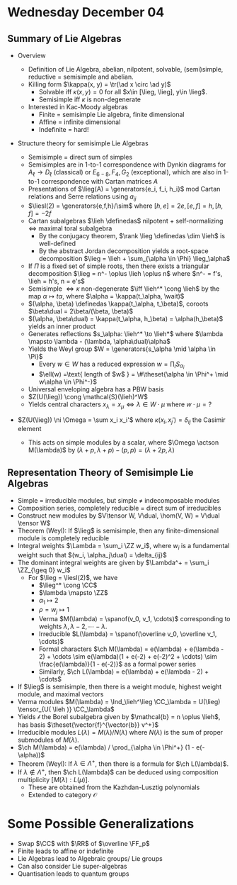 # Wednesday December 04

## Summary of Lie Algebras

- Overview
    - Definition of Lie Algebra, abelian, nilpotent, solvable, (semi)simple, reductive = semisimple and abelian.
  - Killing form $\kappa(x, y) = \tr(\ad x \circ \ad y)$
    - Solvable iff $\kappa(x, y) = 0$ for all $x\in [\lieg, \lieg], y\in \lieg$.
    - Semisimple iff $\kappa$ is non-degenerate
  - Interested in Kac-Moody algebras
    - Finite = semisimple Lie algebra, finite dimensional
    - Affine = infinite dimensional
    - Indefinite = hard!
- Structure theory for semisimple Lie Algebras
  - Semisimple = direct sum of simples
  - Semisimples are in 1-to-1 correspondence with Dynkin diagrams for $A_\ell \to D_\ell$ (classical) or $E_{6-8}, F_4 ,G_2$ (exceptional), which are also in 1-to-1 correspondence with Cartan matrices $A$
  - Presentations of $\lieg(A) = \generators{e_i, f_i, h_i}$ mod Cartan relations and Serre relations using $a_{ij}$
  - $\liesl(2) = \generators{e,f,h}/\sim$ where $[h, e] = 2e, [e,f] = h, [h, f] = -2f$
  - Cartan subalgebras $\lieh \definedas$ nilpotent + self-normalizing $\iff$ maximal toral subalgebra
    - By the conjugacy theorem, $\rank \lieg \definedas \dim \lieh$ is well-defined
    - By the abstract Jordan decomposition yields a root-space decomposition $\lieg = \lieh + \sum_{\alpha \in \Phi} \lieg_\alpha$
  - If $\Pi$ is a fixed set of simple roots, then there exists a triangular decomposition $\lieg = n^- \oplus \lieh \oplus n$ where $n^- = f's, \lieh = h's, n = e's$
  - Semisimple $\iff \kappa$ non-degenerate $\iff \lieh^* \cong \lieh$ by the map $\alpha \mapsto t\alpha$, where $\alpha = \kappa(t_\alpha, \wait)$
  - $(\alpha, \beta) \definedas \kappa(t_\alpha, t_\beta)$, coroots $\beta\dual = 2\beta/(\beta, \beta)$
  - $(\alpha, \beta\dual) = \kappa(t_\alpha, h_\beta) = \alpha(h_\beta)$ yields an inner product
  - Generates reflections $s_\alpha: \lieh^* \to \lieh*$ where $\lambda \mapsto \lambda - (\lambda, \alpha\dual)\alpha$
  - Yields the Weyl group $W = \generators{s_\alpha \mid \alpha \in \Pi}$
    - Every $w\in W$ has a reduced expression $w = \prod_i S_{\alpha_i}$
    - $\ell(w) =\text{ length of $w$ } = \#\theset{\alpha \in \Phi^+ \mid w\alpha \in \Phi^-}$
  - Universal enveloping algebra has a PBW basis
  - $Z(U(\lieg)) \cong \mathcal{S}(\lieh)^W$
  - Yields central characters $x_\lambda = x_\mu \iff \lambda \in W \cdot \mu$ where $w\cdot \mu = ?$

- $Z(U(\lieg)) \ni \Omega = \sum x_i x_i'$ where $\kappa(x_i, x_j') = \delta_{ij}$ the Casimir element
  - This acts on simple modules by a scalar, where $\Omega \actson M(\lambda)$ by $(\lambda+p, \lambda+p) - (p, p) = (\lambda + 2p, \lambda)$

## Representation Theory of Semisimple Lie Algebras

- Simple = irreducible modules, but simple $\neq$ indecomposable modules
- Composition series, completely reducible = direct sum of irreducibles
- Construct new modules by $V\tensor W, V\dual, \hom(V, W) = V\dual \tensor W$
- Theorem (Weyl): If $\lieg$ is semisimple, then any finite-dimensional module is completely reducible
- Integral weights $\Lambda = \sum_i \ZZ w_i$, where $w_i$ is a fundamental weight such that $(w_i, \alpha_j\dual) = \delta_{ij}$
- The dominant integral weights are given by $\Lambda^+ = \sum_i \ZZ_{\geq 0} w_i$
  - For $\lieg = \liesl(2)$, we have
    - $\lieg^* \cong \CC$
    - $\lambda \mapsto \ZZ$
    - $\alpha_1 \mapsto 2$
    - $\rho = w_j \mapsto 1$
    - Verma $M(\lambda) = \spanof(v_0, v_1, \cdots)$ corresponding to weights $\lambda, \lambda-2, \cdots -\lambda$.
    - Irreducible $L(\lambda) = \spanof(\overline v_0, \overline v_1, \cdots)$
    - Formal characters $\ch M(\lambda) = e(\lambda) + e(\lambda - 2) + \cdots \sim e(\lambda)(1 + e(-2) + e(-2)^2 + \cdots) \sim \frac{e(\lambda)}{1 - e(-2)}$ as a formal power series
    - Similarly, $\ch L(\lambda) = e(\lambda) + e(\lambda - 2) + \cdots$
- If $\lieg$ is semisimple, then there is a weight module, highest weight module, and maximal vectors
- Verma modules $M(\lambda) = \Ind_\lieh^\lieg \CC_\lambda = U(\lieg) \tensor_{U( \lieh )} \CC_\lambda$
- Yields $\mathcal{b}$ the Borel subalgebra given by $\mathcal{b} = n \oplus \lieh$, has basis $\theset{\vector{f}^{\vector{b}} v^+}$
- Irreducible modules $L(\lambda) = M(\lambda)/ N(\lambda)$ where $N(\lambda)$ is the sum of proper submodules of $M(\lambda)$.
- $\ch M(\lambda) = e(\lambda) / \prod_{\alpha \in \Phi^+} (1 - e(-\alpha))$
- Theorem (Weyl): If $\lambda \in \Lambda^+$, then there is a formula for $\ch L(\lambda)$.
- If $\lambda \not\in \Lambda^+$, then $\ch L(\lambda)$ can be deduced using composition multiplicity $[M(\lambda) : L(\mu)]$.
  - These are obtained from the Kazhdan-Lusztig polynomials
  - Extended to category $\mathcal{O}$


# Some Possible Generalizations

- Swap $\CC$ with $\RR$ of $\overline \FF_p$
- Finite leads to  affine or indefinite
- Lie Algebras lead to Algebraic groups/ Lie groups
- Can also consider Lie super-algebras
- Quantisation leads to quantum groups
